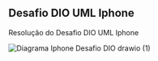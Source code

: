 ## Desafio DIO UML Iphone

Resolução do Desafio DIO UML Iphone

![Diagrama Iphone Desafio DIO drawio (1)](https://github.com/user-attachments/assets/7f70a887-467a-4456-bd3f-97b5413bbb02)

